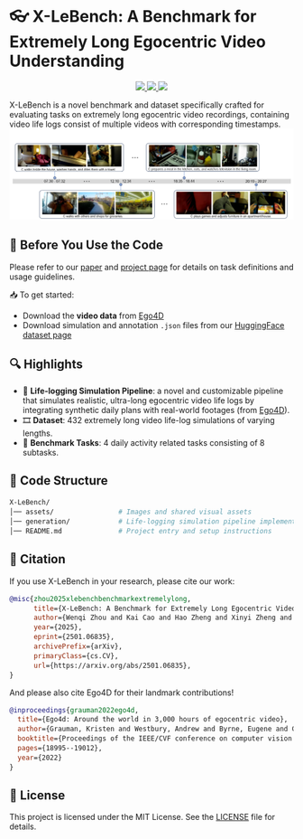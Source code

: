 # 👓 X-LeBench: A Benchmark for Extremely Long Egocentric Video Understanding

<p align="center">
  <a href="https://arxiv.org/abs/2501.06835" target='_blank'>
    <img src="https://img.shields.io/badge/Paper-arXiv-b8559b?style=flat">
  </a>
  <a href="https://huggingface.co/datasets/VvV7/X-LeBench" target='_blank'>
    <img src="https://img.shields.io/badge/Dataset-🤗-b8559b?style=flat">
  </a>
  <a href="https://github.io/" target='_blank'>
    <img src="https://img.shields.io/badge/Project Page-X--LeBench-b8559b?style=flat">
  </a>
</p>

X-LeBench is a novel benchmark and dataset specifically crafted for evaluating tasks on extremely long egocentric video recordings, containing video life logs consist of multiple videos with corresponding timestamps.
<img src="assets/dataset.png"> 
## 🚨 Before You Use the Code
Please refer to our [paper](https://arxiv.org/abs/2501.06835) and [project page](https://your-project-page.com) for details on task definitions and usage guidelines.

📥 To get started:
- Download the **video data** from [Ego4D](https://ego4d-data.org/docs/start-here/)
- Download simulation and annotation `.json` files from our [HuggingFace dataset page](https://huggingface.co/datasets/VvV7/X-LeBench)

## 🔍 Highlights
- 🎫 **Life-logging Simulation Pipeline**: a novel and customizable pipeline that simulates realistic, ultra-long egocentric video life logs by integrating synthetic daily plans with real-world footages (from [Ego4D](https://ego4d-data.org/docs/start-here/)).
- 🎞️ **Dataset**: 432 extremely long video life-log simulations of varying lengths.
- 📖 **Benchmark Tasks**: 4 daily activity related tasks consisting of 8 subtasks.



## 📂 Code Structure
```bash
X-LeBench/
│── assets/                # Images and shared visual assets
│── generation/            # Life-logging simulation pipeline implementation
│── README.md              # Project entry and setup instructions
```

## 📢 Citation

If you use X-LeBench in your research, please cite our work:

```bibtex
@misc{zhou2025xlebenchbenchmarkextremelylong,
      title={X-LeBench: A Benchmark for Extremely Long Egocentric Video Understanding}, 
      author={Wenqi Zhou and Kai Cao and Hao Zheng and Xinyi Zheng and Miao Liu and Per Ola Kristensson and Walterio Mayol-Cuevas and Fan Zhang and Weizhe Lin and Junxiao Shen},
      year={2025},
      eprint={2501.06835},
      archivePrefix={arXiv},
      primaryClass={cs.CV},
      url={https://arxiv.org/abs/2501.06835}, 
}
```

And please also cite Ego4D for their landmark contributions!
```bibtex
@inproceedings{grauman2022ego4d,
  title={Ego4d: Around the world in 3,000 hours of egocentric video},
  author={Grauman, Kristen and Westbury, Andrew and Byrne, Eugene and Chavis, Zachary and Furnari, Antonino and Girdhar, Rohit and Hamburger, Jackson and Jiang, Hao and Liu, Miao and Liu, Xingyu and others},
  booktitle={Proceedings of the IEEE/CVF conference on computer vision and pattern recognition},
  pages={18995--19012},
  year={2022}
}
```
## 📝 License

This project is licensed under the MIT License. See the [LICENSE](LICENSE) file for details.
